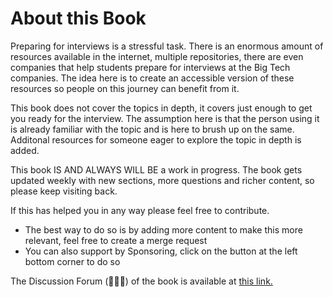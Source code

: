 # About this Book


Preparing for interviews is a stressful task. There is an enormous amount of resources available in the internet, multiple repositories, there are even companies that help students prepare for interviews at the Big Tech companies. The idea here is to create an accessible version of these resources so people on this journey can benefit from it.

This book does not cover the topics in depth, it covers just enough to get you ready for the interview. The assumption here is that the person using it is already familiar with the topic and is here to brush up on the same. Additonal resources for someone eager to explore the topic in depth is added.

This book IS AND ALWAYS WILL BE a work in progress. The book gets updated weekly with new sections, more questions and richer content, so please keep visiting back.

If this has helped you in any way please feel free to contribute. 

- The best way to do so is by adding more content to make this more relevant, feel free to create a merge request
- You can also support by Sponsoring, click on the button at the left bottom corner to do so 

The Discussion Forum (🙊🙈🙉) of the book is available at [this link.](https://github.com/dipranjan/dsinterviewqns/discussions)
